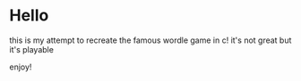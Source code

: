 # Hello

this is my attempt to recreate the famous wordle game in c!
it's not great but it's playable

enjoy!
